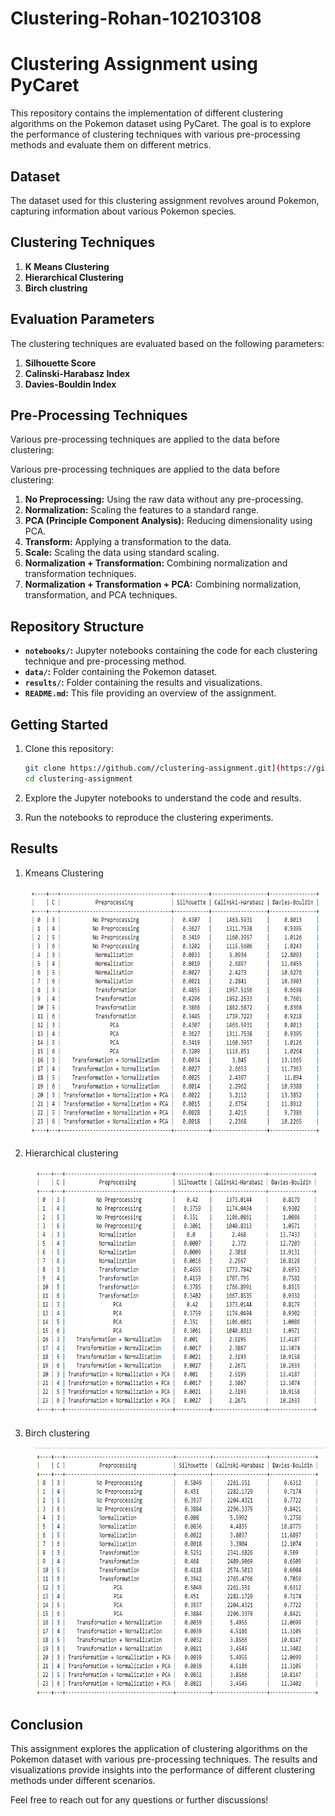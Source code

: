 # Clustering-Rohan-102103108

# Clustering Assignment using PyCaret

This repository contains the implementation of different clustering algorithms on the Pokemon dataset using PyCaret. The goal is to explore the performance of clustering techniques with various pre-processing methods and evaluate them on different metrics.

## Dataset

The dataset used for this clustering assignment revolves around Pokemon, capturing information about various Pokemon species.

## Clustering Techniques

1. **K Means Clustering**
2. **Hierarchical Clustering**
3. **Birch clustring**

## Evaluation Parameters

The clustering techniques are evaluated based on the following parameters:

1. **Silhouette Score**
2. **Calinski-Harabasz Index**
3. **Davies-Bouldin Index**

## Pre-Processing Techniques

Various pre-processing techniques are applied to the data before clustering:

Various pre-processing techniques are applied to the data before clustering:

1. **No Preprocessing:** Using the raw data without any pre-processing.
2. **Normalization:** Scaling the features to a standard range.
3. **PCA (Principle Component Analysis):** Reducing dimensionality using PCA.
4. **Transform:** Applying a transformation to the data.
5. **Scale:** Scaling the data using standard scaling.
6. **Normalization + Transformation:** Combining normalization and transformation techniques.
7. **Normalization + Transformation + PCA:** Combining normalization, transformation, and PCA techniques.

## Repository Structure

- **`notebooks/`:** Jupyter notebooks containing the code for each clustering technique and pre-processing method.
- **`data/`:** Folder containing the Pokemon dataset.
- **`results/`:** Folder containing the results and visualizations.
- **`README.md`:** This file providing an overview of the assignment.

## Getting Started

1. Clone this repository:

    ```bash
    git clone https://github.com//clustering-assignment.git](https://github.com/Rohan1405/clustering-Rohan-102103108
    cd clustering-assignment
    ```



2. Explore the Jupyter notebooks  to understand the code and results.

3. Run the notebooks to reproduce the clustering experiments.

## Results

1. Kmeans Clustering
   
   <img src="kmeans.png" width="600" height="400" alt="KMeans Image"></img>

2. Hierarchical clustering
  
   <img src="Hierarchical clustering.png" width="600" height="400" alt="KMeans Image"></img>

3. Birch clustering

    <img src="birch.png" width="600" height="400" alt="KMeans Image"></img>
   
  
## Conclusion

This assignment explores the application of clustering algorithms on the Pokemon dataset with various pre-processing techniques. The results and visualizations provide insights into the performance of different clustering methods under different scenarios.

Feel free to reach out for any questions or further discussions!


